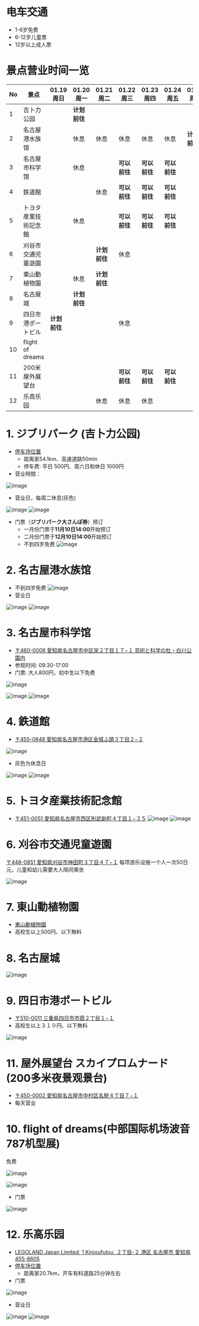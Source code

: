 # **电车交通**
- 1-6岁免费
- 6-12岁儿童票
- 12岁以上成人票

# **景点营业时间一览**
| No| 景点 | 01.19 周日 |01.20 周一 | 01.21 周二 | 01.22 周三 | 01.23 周四 | 01.24 周五 | 01.25 周六 | 01.26 周日 | 01.27 周一 | 01.28 周二 |
| -- | -- | -- | -- | -- | -- | -- | -- | -- | -- | -- | -- |
| 1 | 吉卜力公园 | | **计划前往** |  |  |  |  |  |  |  |  |
| 2 | 名古屋港水族馆 | | 休息 | 休息 | 休息 | 休息 | 休息 | **计划前往** |  | 休息 |  |
| 3 | 名古屋市科学馆 | | 休息 |  | **可以前往** | **可以前往** | **可以前往** |  |  | 休息 |  |
| 4 | 鉄道館 | |  | 休息 | **可以前往** | **可以前往** | **可以前往** |  |  |  |  |
| 5 | トヨタ産業技術記念館 | | 休息 |  | **可以前往** | **可以前往** | **可以前往** |  |  | 休息 |  |
| 6 | 刈谷市交通児童遊園 | |  | **计划前往** | 休息 |  |  |  |  |  |  |
| 7 | 東山動植物園 | | 休息 | **计划前往** |  |  |  |  |  |  |  |
| 8 | 名古屋城 | | **计划前往** |  |  |  |  |  |  |  |  |
| 9 | 四日市港ポートビル | **计划前往** |  |  | 休息 |  |  |  |  |  |  |
| 10 | flight of dreams |  |  |  |  |  |  |  |  |  | **计划前往** |
| 11 | 200米屋外展望台 | |  |  | **可以前往** | **可以前往** | **可以前往** |  |  |  |  |
| 12 | 乐高乐园 | |  | 休息 | 休息 | 休息 |  |  |  |  |  |

# **1. ジブリパーク (吉卜力公园)**
- [停车场位置](https://maps.app.goo.gl/AmzWBoDAFSM5QP598)
  - 距离家54.1km、高速道路50min
  - 停车费: 平日 500円、周六日和休日 1000円
- 营业時間：

![image](https://github.com/user-attachments/assets/abfc277e-2594-4c8c-959d-bf44af17e121)

- 营业日，每周二休息(灰色)

![image](https://github.com/user-attachments/assets/419bac0d-5c37-4a8b-8cdf-4a4317202f28)
![image](https://github.com/user-attachments/assets/018ff8af-e4af-4c85-bfec-99816aff56a5)

- 门票（**ジブリパーク大さんぽ券**）预订
  - 一月份门票于**11月10日14:00**开始预订
  - 二月份门票于**12月10日14:00**开始预订
  - 不到四岁免费
![image](https://github.com/user-attachments/assets/27a3a593-a5e1-4fc7-b49b-f7a8fe8382d5)

# **2. 名古屋港水族馆**
- 不到四岁免费
![image](https://github.com/user-attachments/assets/efc36ba1-846b-4a06-a30c-f5421fa4fbc1)
- 营业日

![image](https://github.com/user-attachments/assets/e3d4806a-b471-4d24-946f-db55a3e9745e)
![image](https://github.com/user-attachments/assets/e395ef52-6dad-44c4-a789-ee88fec32e66)

# **3. 名古屋市科学馆**
- [〒460-0008 愛知県名古屋市中区栄２丁目１７−１ 芸術と科学の杜・白川公園内](https://maps.app.goo.gl/2rqFzJnL2yNwcvXm9)
- 参观时间: 09:30-17:00
- 门票: 大人800円，初中生以下免费

![image](https://github.com/user-attachments/assets/6aaa9e88-7355-4858-be47-3304efd62e54)

![image](https://github.com/user-attachments/assets/f2a77fbe-3c65-4b36-ba13-c9ea84a12424)
![image](https://github.com/user-attachments/assets/2b6fc4ad-a5bb-46eb-9573-1f5d9af6f84b)

# **4. 鉄道館**
- [〒455-0848 愛知県名古屋市港区金城ふ頭３丁目２−２](https://maps.app.goo.gl/AwFZRHwaWiw9uktM9)

![image](https://github.com/user-attachments/assets/7412075c-0c8f-46c3-808d-7cef0724f009)
- 灰色为休息日
  
![image](https://github.com/user-attachments/assets/c8d57c2d-9196-4f90-a935-252210d6cda7)
![image](https://github.com/user-attachments/assets/fc50d686-b059-4a76-a6e5-7de8a64bcd08)

# **5. トヨタ産業技術記念館**
-  [〒451-0051 愛知県名古屋市西区則武新町４丁目１−３５](https://maps.app.goo.gl/fxS8Zq75iadqbiQd9)
![image](https://github.com/user-attachments/assets/1b7dc8b7-fb08-4145-a14b-086c8613f51e)
![image](https://github.com/user-attachments/assets/8040eb2a-2d84-48b6-b7d2-9b3d2180bc09)

# **6. 刈谷市交通児童遊園**
[〒448-0851 愛知県刈谷市神田町３丁目４７−１](https://maps.app.goo.gl/hUDTgvP5KnKVmroD6)
每项游乐设施一个人一次50日元，儿童和幼儿需要大人陪同乘坐

![image](https://github.com/user-attachments/assets/637efcb2-472f-468b-8e2e-22528cc21086)



# **7. 東山動植物園**
- [東山動植物園](https://maps.app.goo.gl/D3AQrqdFo6Yk36948)
- 高校生以上500円、以下無料

# **8. 名古屋城**
![image](https://github.com/user-attachments/assets/9f139a8b-adbf-46a4-ae3a-407f65f8ddec)

# **9. 四日市港ポートビル**
- [〒510-0011 三重県四日市市霞２丁目１−１](https://maps.app.goo.gl/k483SoagE31odkhz8)
- 高校生以上３１０円、以下無料

![image](https://github.com/user-attachments/assets/3d6740af-be33-4ef8-aabb-287d1de52482)

# **11. 屋外展望台 スカイプロムナード (200多米夜景观景台)**
- [〒450-0002 愛知県名古屋市中村区名駅４丁目７−１](https://maps.app.goo.gl/dE4e4cqcowFacdiU6)
- 每天营业

# **10. flight of dreams(中部国际机场波音787机型展)**
免费

![image](https://github.com/user-attachments/assets/e74d790e-c14b-42e1-809d-d7a5b5ed79c2)


![image](https://github.com/user-attachments/assets/73b5fff8-52a2-4c91-b7c7-18817a75ebd7)

- 门票

![image](https://github.com/user-attachments/assets/cfe080cd-b957-43ac-9768-c9fccdf30746)

# **12. 乐高乐园**
- [LEGOLAND Japan Limited, 1 Kinjoufutou, ２丁目-２ 港区 名古屋市 愛知県 455-8605](https://maps.app.goo.gl/cL1tRcSWk9y4AXc38)
- [停车场位置](https://maps.app.goo.gl/4wB22q6sTJD7oBQ96)
  - 距离家20.7km，开车有料道路25分钟左右
- 门票

![image](https://github.com/user-attachments/assets/b1cb1b22-e902-44bd-a301-40f76034ac3e)
- 营业日

![image](https://github.com/user-attachments/assets/d4d7bc88-1b7b-4efc-bbd4-f6796feca49e)
![image](https://github.com/user-attachments/assets/a151b003-236f-4117-b495-905a85314062)


